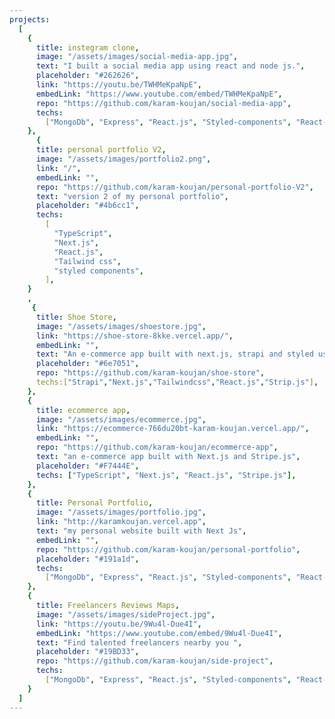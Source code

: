 ```yaml
---
projects:
  [
    {
      title: instegram clone,
      image: "/assets/images/social-media-app.jpg",
      text: "I built a social media app using react and node js.",
      placeholder: "#262626",
      link: "https://youtu.be/TWHMeKpaNpE",
      embedLink: "https://www.youtube.com/embed/TWHMeKpaNpE",
      repo: "https://github.com/karam-koujan/social-media-app",
      techs:
        ["MongoDb", "Express", "React.js", "Styled-components", "React-query"],
    },
      {
      title: personal portfolio V2,
      image: "/assets/images/portfolio2.png",
      link: "/",
      embedLink: "",
      repo: "https://github.com/karam-koujan/personal-portfolio-V2",
      text: "version 2 of my personal portfolio",
      placeholder: "#4b6cc1",
      techs:
        [
          "TypeScript",
          "Next.js",
          "React.js",
          "Tailwind css",
          "styled components",
        ],
    }
    ,
     {
      title: Shoe Store,
      image: "/assets/images/shoestore.jpg",
      link: "https://shoe-store-8kke.vercel.app/",
      embedLink: "",
      text: "An e-commerce app built with next.js, strapi and styled using tailwindCSS.",
      placeholder: "#6e7051",
      repo: "https://github.com/karam-koujan/shoe-store",
      techs:["Strapi","Next.js","Tailwindcss","React.js","Strip.js"],
    },
    {
      title: ecommerce app,
      image: "/assets/images/ecommerce.jpg",
      link: "https://ecommerce-766du20bt-karam-koujan.vercel.app/",
      embedLink: "",
      repo: "https://github.com/karam-koujan/ecommerce-app",
      text: "an e-commerce app built with Next.js and Stripe.js",
      placeholder: "#F7444E",
      techs: ["TypeScript", "Next.js", "React.js", "Stripe.js"],
    },
    {
      title: Personal Portfolio,
      image: "/assets/images/portfolio.jpg",
      link: "http://karamkoujan.vercel.app",
      text: "my personal website built with Next Js",
      embedLink: "",
      repo: "https://github.com/karam-koujan/personal-portfolio",
      placeholder: "#191a1d",
      techs:
        ["MongoDb", "Express", "React.js", "Styled-components", "React-query"],
    },
    {
      title: Freelancers Reviews Maps,
      image: "/assets/images/sideProject.jpg",
      link: "https://youtu.be/9Wu4l-Due4I",
      embedLink: "https://www.youtube.com/embed/9Wu4l-Due4I",
      text: "Find talented freelancers nearby you ",
      placeholder: "#19BD33",
      repo: "https://github.com/karam-koujan/side-project",
      techs:
        ["MongoDb", "Express", "React.js", "Styled-components", "React-query"],
    }
  ]
---
```

